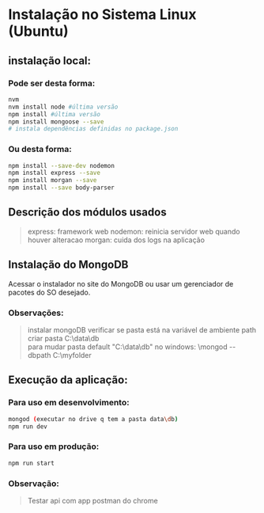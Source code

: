 
# Instalação no Sistema Linux (Ubuntu)

## instalação local:

### Pode ser desta forma:
```bash
nvm
nvm install node #última versão
npm install #última versão
npm install mongoose --save
# instala dependências definidas no package.json
```
### Ou desta forma:
```bash
npm install --save-dev nodemon
npm install express --save
npm install morgan --save
npm install --save body-parser
```
## Descrição dos módulos usados
> express: framework web
> nodemon: reinicia servidor web quando houver alteracao
> morgan: cuida dos logs na aplicação

## Instalação do MongoDB
Acessar o instalador no site do MongoDB ou usar um gerenciador de pacotes do SO desejado.
### Observações:
> instalar mongoDB
verificar se pasta está na variável de ambiente path
criar pasta C:\data\db\
> para mudar pasta default "C:\data\db" no windows:
>\mongod --dbpath C:\myfolder


## Execução da aplicação:

### Para uso em desenvolvimento:
```bash
mongod (executar no drive q tem a pasta data\db)
npm run dev
```

### Para uso em produção:
```bash
npm run start
```

### Observação:
> Testar api com app postman do chrome

